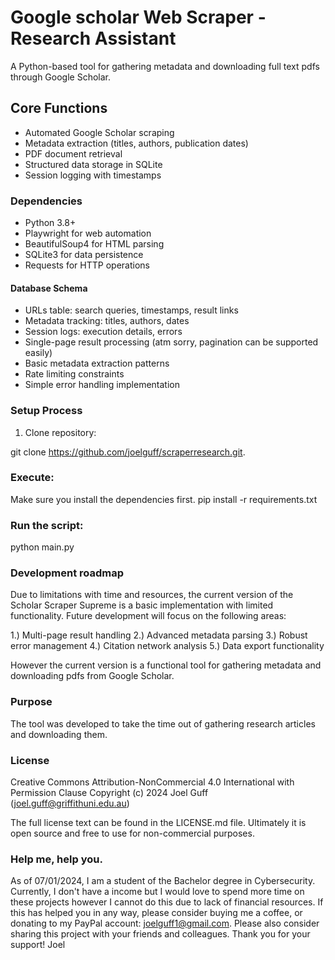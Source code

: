 # Google scholar Web Scraper - Research Assistant

A Python-based tool for gathering metadata and downloading full text pdfs through Google Scholar.

## Core Functions

- Automated Google Scholar scraping
- Metadata extraction (titles, authors, publication dates)
- PDF document retrieval
- Structured data storage in SQLite
- Session logging with timestamps

### Dependencies
- Python 3.8+
- Playwright for web automation
- BeautifulSoup4 for HTML parsing
- SQLite3 for data persistence
- Requests for HTTP operations

#### Database Schema
- URLs table: search queries, timestamps, result links
- Metadata tracking: titles, authors, dates
- Session logs: execution details, errors
- Single-page result processing (atm sorry, pagination can be supported easily)
- Basic metadata extraction patterns
- Rate limiting constraints
- Simple error handling implementation

### Setup Process

1. Clone repository:

git clone https://github.com/joelguff/scraperresearch.git. 

### Execute:
Make sure you install the dependencies first.
pip install -r requirements.txt

### Run the script:
python main.py

### Development roadmap

Due to limitations with time and resources, the current version of the Scholar Scraper Supreme is a basic implementation with limited functionality. Future development will focus on the following areas:

1.) Multi-page result handling
2.) Advanced metadata parsing
3.) Robust error management
4.) Citation network analysis
5.) Data export functionality

However the current version is a functional tool for gathering metadata and downloading pdfs from Google Scholar.

### Purpose

The tool was developed to take the time out of gathering research articles and downloading them.

### License
Creative Commons Attribution-NonCommercial 4.0 International with Permission Clause
Copyright (c) 2024 Joel Guff (joel.guff@griffithuni.edu.au)

The full license text can be found in the LICENSE.md file.
Ultimately it is open source and free to use for non-commercial purposes.

### Help me, help you.
As of 07/01/2024, I am a student of the Bachelor degree in Cybersecurity. 
Currently, I don't have a income but I would love to spend more time on these projects however I cannot do this due to lack of financial resources.
If this has helped you in any way, please consider buying me a coffee, or donating to my PayPal account: joelguff1@gmail.com.
Please also consider sharing this project with your friends and colleagues.
Thank you for your support!
Joel
